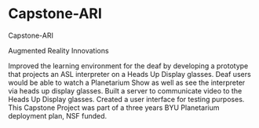 # Capstone-ARI
Capstone-ARI

Augmented Reality Innovations

Improved the learning environment for the deaf by developing a prototype that projects an ASL interpreter on a Heads Up Display glasses. Deaf users would be able to watch a Planetarium Show as well as see the interpreter via heads up display glasses. Built a server to communicate video to the Heads Up Display glasses. Created a user interface for testing purposes. This Capstone Project was part of a three years BYU Planetarium deployment plan, NSF funded.
